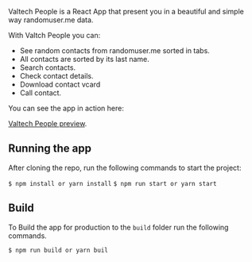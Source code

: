 
Valtech People is a React App that present you in a beautiful and simple way randomuser.me data. 

With Valtch People you can:

* See random contacts from randomuser.me sorted in tabs.
* All contacts are sorted by its last name.
* Search contacts.
* Check contact details.
* Download contact vcard
* Call contact.

You can see the app in action here:

[Valtech People preview](https://marcelsoliveira.github.io/pople/).

## Running the app

After cloning the repo, run the following commands to start the project:

``$ npm install or yarn install``
``$ npm run start or yarn start``

## Build

To Build the app for production to the `build` folder run the following commands.

``$ npm run build or yarn buil``
